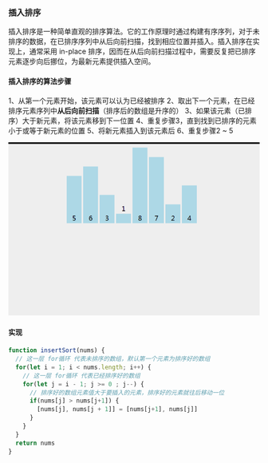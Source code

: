 ### 插入排序

插入排序是一种简单直观的排序算法。它的工作原理时通过构建有序序列，对于未排序的数据，在已排序序列中从后向前扫描，找到相应位置并插入。插入排序在实现上，通常采用 in-place 排序，因而在从后向前扫描过程中，需要反复把已排序元素逐步向后挪位，为最新元素提供插入空间。

#### 插入排序的算法步骤

1、从第一个元素开始，该元素可以认为已经被排序
2、取出下一个元素，在已经排序元素序列中**从后向前扫描**（排序后的数组是升序的）
3、如果该元素（已排序）大于新元素，将该元素移到下一位置
4、重复步骤3，直到找到已排序的元素小于或等于新元素的位置
5、将新元素插入到该元素后
6、重复步骤2 ~ 5

![](../images/insertSort.gif)


#### 实现

```js
function insertSort(nums) {
  // 这一层 for循环 代表未排序的数组，默认第一个元素为排序好的数组
  for(let i = 1; i < nums.length; i++) {
    // 这一层 for循环 代表已经排序好的数组
    for(let j = i - 1; j >= 0 ; j--) {
      // 排序好的数组元素值大于要插入的元素，排序好的元素就往后移动一位
      if(nums[j] > nums[j+1]) {
        [nums[j], nums[j + 1]] = [nums[j+1], nums[j]]
      }
    }
  }
  return nums
}
```